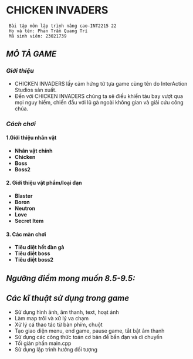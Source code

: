 # CHICKEN INVADERS

     Bài tập môn lập trình nâng cao-INT2215 22
     Họ và tên: Phan Trần Quang Trí
     Mã sinh viên: 23021739
## *MÔ TẢ GAME*

### *Giới thiệu*

* CHICKEN INVADERS lấy cảm hứng từ tựa game cùng tên do InterAction Studios sản xuất.
* Đến với CHICKEN INVADERS chúng ta sẽ điều khiển tàu bay vượt qua mọi nguy hiểm, chiến đầu với lũ gà ngoài không gian và giải cứu công chúa.

### *Cách chơi*

#### 1.Giới thiệu nhân vật
* **Nhân vật chính**    
* **Chicken**
* **Boss**
* **Boss2**

#### 2. Giới thiệu vật phẩm/loại đạn
* **Blaster**
* **Boron**
* **Neutron**
* **Love**
* **Secret Item**
  
#### 3. Các màn chơi
* **Tiêu diệt hết đàn gà**
* **Tiêu diệt boss**
* **Tiêu diệt boss2**

## *Ngưỡng điểm mong muốn 8.5-9.5:*

## *Các kĩ thuật sử dụng trong game*
* Sử dụng hình ảnh, âm thanh, text, hoạt ảnh
* Làm map trôi và xử lý va chạm
* Xử lý cá thao tác từ bàn phím, chuột
* Tạo giao diện menu, end game, pause game, tắt bật âm thanh
* Sử dụng các công thức toán cơ bản để bắn đạn và di chuyển
* Tối giản phần main.cpp
* Sử dụng lập trình hướng đối tượng
  
